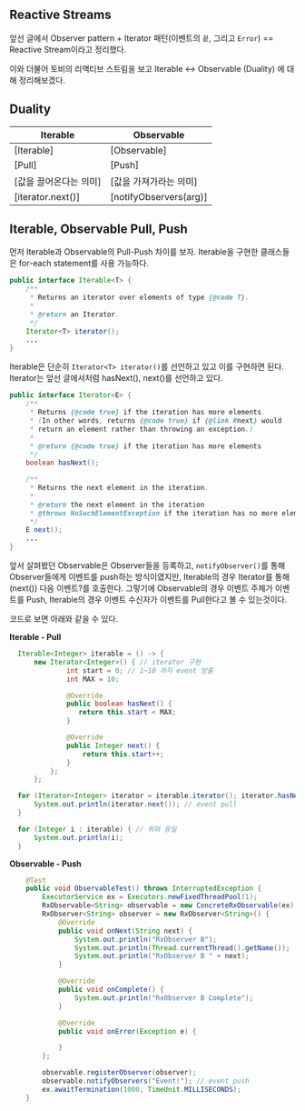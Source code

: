 ## Reactive Streams

앞선 글에서 Observer pattern + Iterator 패턴(이벤트의 `끝`, 그리고 `Error`) == Reactive Stream이라고 정리했다. 

이와 더불어 토비의 리액티브 스트림을 보고 Iterable <-> Observable (Duality) 에 대해 정리해보겠다.

## Duality

Iterable | Observable
-------- | ----------
[Iterable] | [Observable]
[Pull] | [Push]
[값을 끌어온다는 의미] | [값을 가져가라는 의미]
[iterator.next()] | [notifyObservers(arg)]


## Iterable, Observable Pull, Push 
먼저 Iterable과 Observable의 Pull-Push 차이를 보자. Iterable을 구현한 클래스들은 for-each statement를 사용 가능하다.

```java
public interface Iterable<T> {
    /**
     * Returns an iterator over elements of type {@code T}.
     *
     * @return an Iterator.
     */
    Iterator<T> iterator();
    ...
}
```

Iterable은 단순히 `Iterator<T> iterator()`를 선언하고 있고 이를 구현하면 된다. 
Iterator는 앞선 글에서처럼 hasNext(), next()를 선언하고 있다.

```java
public interface Iterator<E> {
    /**
     * Returns {@code true} if the iteration has more elements.
     * (In other words, returns {@code true} if {@link #next} would
     * return an element rather than throwing an exception.)
     *
     * @return {@code true} if the iteration has more elements
     */
    boolean hasNext();

    /**
     * Returns the next element in the iteration.
     *
     * @return the next element in the iteration
     * @throws NoSuchElementException if the iteration has no more elements
     */
    E next();
    ...
}
```

앞서 살펴봤던 Observable은 Observer들을 등록하고, `notifyObserver()`를 통해 Observer들에게 이벤트를 push하는 방식이였지만, Iterable의 경우 Iterator를 통해(next()) 다음 이벤트?를 호출한다. 그렇기에 Observable의 경우 이벤트 주체가 이벤트를 Push, Iterable의 경우 이벤트 수신자가 이벤트를 Pull한다고 볼 수 있는것이다.

코드로 보면 아래와 같을 수 있다. 

**Iterable - Pull**
```java
  Iterable<Integer> iterable = () -> { 
      new Iterator<Integer>() { // iterator 구현 
              int start = 0; // 1~10 까지 event 방출
              int MAX = 10;

              @Override
              public boolean hasNext() {
                 return this.start < MAX;
              }

              @Override
              public Integer next() {
                  return this.start++;
              }
          };
      };

  for (Iterator<Integer> iterator = iterable.iterator(); iterator.hasNext();) {
      System.out.println(iterator.next()); // event pull 
  }

  for (Integer i : iterable) { // 위와 동일 
      System.out.println(i);
  }
```

**Observable - Push**
```java
    @Test
    public void ObservableTest() throws InterruptedException {
        ExecutorService ex = Executors.newFixedThreadPool(1);
        RxObservable<String> observable = new ConcreteRxObservable(ex);
        RxObserver<String> observer = new RxObserver<String>() {
            @Override
            public void onNext(String next) {
                System.out.println("RxObserver B");
                System.out.println(Thread.currentThread().getName());
                System.out.println("RxObserver B " + next);
            }

            @Override
            public void onComplete() {
                System.out.println("RxObserver B Complete");
            }

            @Override
            public void onError(Exception e) {

            }
        };

        observable.registerObserver(observer);
        observable.notifyObservers("Event!"); // event push 
        ex.awaitTermination(1000, TimeUnit.MILLISECONDS);
    }
```
